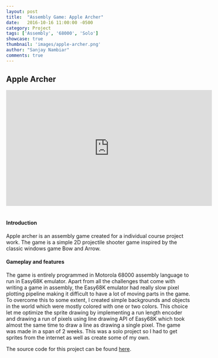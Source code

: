 ```yaml
---
layout: post
title:  "Assembly Game: Apple Archer"
date:   2016-10-16 11:00:00 -0500
category: Project
tags: ['Assembly', '68000', 'Solo']
showcase: true
thumbnail: 'images/apple-archer.png'
author: "Sanjay Nambiar"
comments: true
---
```


## Apple Archer

<div class='embed-container'>
	<iframe width="560" height="315" src="https://www.youtube.com/embed/rxzyOU_MlyQ" frameborder="0" allowfullscreen></iframe>
</div>
<br/>

#### Introduction
Apple archer is an assembly game created for a individual course project work. The game is a simple 2D projectile shooter game
inspired by the classic windows game Bow and Arrow.

#### Gameplay and features
The game is entirely programmed in Motorola 68000 assembly language to run in Easy68K emulator. Apart from all the challenges that
come with writing a game in assembly, the Easy68K emulator had really slow pixel plotting pipeline making it difficult to have a lot
of moving parts in the game. To overcome this to some extent, I created simple backgrounds and objects in the world which were mostly
colored with one or two colors. This choice let me optimize the sprite drawing by implementing a run length encoder and drawing a run
of pixels using line drawing API of Easy68K which took almost the same time to draw a line as drawing a single pixel. The game was made
in a span of 2 weeks. This was a solo project so I had to get sprites from the internet as well as create some of my own.

The source code for this project can be found [here](https://github.com/sanjay-nambiar/apple-archer).